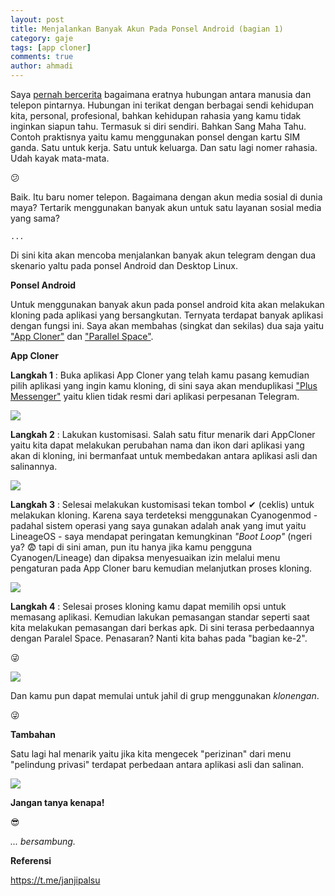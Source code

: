 ```yaml
---
layout: post
title: Menjalankan Banyak Akun Pada Ponsel Android (bagian 1) 
category: gaje
tags: [app cloner]
comments: true
author: ahmadi
--- 
```


Saya [pernah bercerita](https://ahmadihamid.com/halamanbelakang/Terimakasih-E2/) bagaimana eratnya hubungan antara manusia dan telepon pintarnya. Hubungan ini terikat dengan berbagai sendi kehidupan kita, personal, profesional, bahkan kehidupan rahasia yang kamu tidak inginkan siapun tahu. Termasuk si diri sendiri. Bahkan Sang Maha Tahu. 
Contoh praktisnya yaitu kamu menggunakan ponsel dengan kartu SIM ganda. Satu untuk kerja. Satu untuk keluarga. Dan satu lagi nomer rahasia. Udah kayak mata-mata.

😕

Baik. Itu baru nomer telepon. Bagaimana dengan akun media sosial di dunia maya? Tertarik menggunakan banyak akun untuk satu layanan sosial media yang sama? 

`...`

Di sini kita akan mencoba menjalankan banyak akun telegram dengan dua skenario yaltu pada ponsel Android dan Desktop Linux.

**Ponsel Android**

Untuk menggunakan banyak akun pada ponsel android kita akan melakukan kloning pada aplikasi yang bersangkutan. Ternyata terdapat banyak aplikasi dengan fungsi ini. Saya akan membahas (singkat dan sekilas) dua saja yaitu [ "App Cloner"](https://play.google.com/store/apps/details?id=com.applisto.appcloner) dan ["Parallel Space"](https://play.google.com/store/apps/details?id=com.lbe.parallel.intl).

**App Cloner**

**Langkah 1** : Buka aplikasi App Cloner yang telah kamu pasang kemudian pilih aplikasi yang ingin kamu kloning, di sini saya akan menduplikasi ["Plus Messenger"](https://play.google.com/store/apps/details?id=org.telegram.plus) yaitu klien tidak resmi dari aplikasi perpesanan Telegram.

![](/img/ac-pilih.jpg)

**Langkah 2** : Lakukan kustomisasi. Salah satu fitur menarik dari AppCloner  yaitu kita dapat melakukan perubahan nama dan ikon dari aplikasi yang akan di kloning, ini bermanfaat untuk membedakan antara aplikasi asli dan salinannya.

![](/img/ac-kustom.jpg)

**Langkah 3** : Selesai melakukan kustomisasi tekan tombol ✔ (ceklis) untuk melakukan kloning. Karena saya terdeteksi menggunakan Cyanogenmod - padahal sistem operasi yang saya gunakan adalah anak yang imut yaitu LineageOS - saya mendapat peringatan kemungkinan *"Boot Loop"* (ngeri ya? 😨 tapi di sini aman, pun itu hanya jika kamu pengguna Cyanogen/Lineage) dan dipaksa menyesuaikan izin melalui menu pengaturan pada App Cloner baru kemudian melanjutkan proses kloning.

![](/img/ac-warn.jpg)

**Langkah 4** : Selesai proses kloning kamu dapat memilih opsi untuk memasang aplikasi. Kemudian lakukan pemasangan standar seperti saat kita melakukan pemasangan dari berkas apk. Di sini terasa perbedaannya dengan Paralel Space. Penasaran? Nanti kita bahas pada "bagian ke-2".

😜

![](/img/ac-pasang.jpg)


Dan kamu pun dapat memulai untuk jahil di grup menggunakan *klonengan*.

😜

**Tambahan**

Satu lagi hal menarik yaitu jika kita mengecek "perizinan" dari menu "pelindung privasi" terdapat perbedaan antara aplikasi asli dan salinan.

![](/img/ac-beda.jpg)

**Jangan tanya kenapa!**

😎

*... bersambung.*

**Referensi**

<https://t.me/janjipalsu>